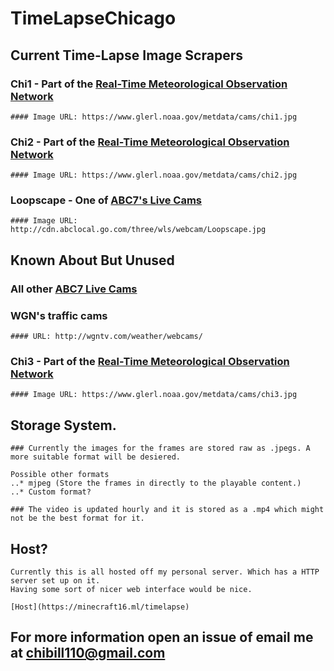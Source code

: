 # TimeLapseChicago

## Current Time-Lapse Image Scrapers

### Chi1 - Part of the [Real-Time Meteorological Observation Network](https://www.glerl.noaa.gov/metdata/)
    #### Image URL: https://www.glerl.noaa.gov/metdata/cams/chi1.jpg 

### Chi2 - Part of the [Real-Time Meteorological Observation Network](https://www.glerl.noaa.gov/metdata/)
    #### Image URL: https://www.glerl.noaa.gov/metdata/cams/chi2.jpg 

### Loopscape - One of [ABC7's Live Cams](http://abc7chicago.com/weather/cams/)
    #### Image URL: http://cdn.abclocal.go.com/three/wls/webcam/Loopscape.jpg

## Known About But Unused    
### All other [ABC7 Live Cams](http://abc7chicago.com/weather/cams/)

### WGN's traffic cams 
    #### URL: http://wgntv.com/weather/webcams/

### Chi3 - Part of the [Real-Time Meteorological Observation Network](https://www.glerl.noaa.gov/metdata/)
    #### Image URL: https://www.glerl.noaa.gov/metdata/cams/chi3.jpg 
 

## Storage System.
    ### Currently the images for the frames are stored raw as .jpegs. A more suitable format will be desiered.
    
    Possible other formats
    ..* mjpeg (Store the frames in directly to the playable content.)
    ..* Custom format?
    
    ### The video is updated hourly and it is stored as a .mp4 which might not be the best format for it.
    
## Host?
    Currently this is all hosted off my personal server. Which has a HTTP server set up on it.
    Having some sort of nicer web interface would be nice.
    
    [Host](https://minecraft16.ml/timelapse)
    
## For more information open an issue of email me at chibill110@gmail.com
    